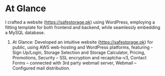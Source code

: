 # At Glance
I crafted a website (https://safestorage.pk) using WordPress, employing a fitting template for both frontend and backend, while seamlessly embedding a MySQL database.
1.	At Glance: 
Developed an intuitive website (https://safestorage.pk) for public, using AWS web-hosting and WordPress platforms, featuring - 
Sign Up/Login,
Storage Selection and Storage Calculator,
Pricing,
Promotions,
Security – SSL encryption and recaptcha-v3,
Contact Forms – connected with 3rd party webmail server,
Webmail – Configured mail distribution.
